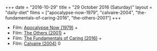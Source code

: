 +++
date = "2016-10-29"
title = "29 October 2016 (Saturday)"
layout = "daily-diet"
films = ["apocalypse-now-1979", "calvaire-2004", "the-fundamentals-of-caring-2016", "the-others-2001"]
+++

<ul>
<li class="entry Film">Film: <a href="/films/apocalypse-now-1979">Apocalypse Now (1979)</a> +</li>
<li class="entry Film">Film: <a href="/films/the-others-2001">The Others (2001)</a> +</li>
<li class="entry Film">Film: <a href="/films/the-fundamentals-of-caring-2016">The Fundamentals of Caring (2016)</a> +</li>
<li class="entry Film">Film: <a href="/films/calvaire-2004">Calvaire (2004)</a> 0</li>
</ul>